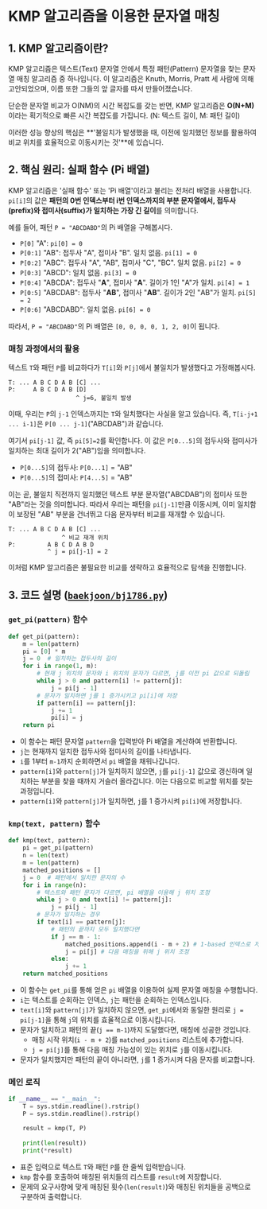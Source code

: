 # KMP 알고리즘을 이용한 문자열 매칭

## 1. KMP 알고리즘이란?

KMP 알고리즘은 텍스트(Text) 문자열 안에서 특정 패턴(Pattern) 문자열을 찾는 문자열 매칭 알고리즘 중 하나입니다. 이 알고리즘은 Knuth, Morris, Pratt 세 사람에 의해 고안되었으며, 이름 또한 그들의 앞 글자를 따서 만들어졌습니다.

단순한 문자열 비교가 O(NM)의 시간 복잡도를 갖는 반면, KMP 알고리즘은 **O(N+M)** 이라는 획기적으로 빠른 시간 복잡도를 가집니다. (N: 텍스트 길이, M: 패턴 길이)

이러한 성능 향상의 핵심은 **'불일치가 발생했을 때, 이전에 일치했던 정보를 활용하여 비교 위치를 효율적으로 이동시키는 것'**에 있습니다.

## 2. 핵심 원리: 실패 함수 (Pi 배열)

KMP 알고리즘은 '실패 함수' 또는 'Pi 배열'이라고 불리는 전처리 배열을 사용합니다. `pi[i]`의 값은 **패턴의 0번 인덱스부터 i번 인덱스까지의 부분 문자열에서, 접두사(prefix)와 접미사(suffix)가 일치하는 가장 긴 길이**를 의미합니다.

예를 들어, 패턴 `P = "ABCDABD"`의 Pi 배열을 구해봅시다.

- `P[0]` "A": `pi[0] = 0`
- `P[0:1]` "AB": 접두사 "A", 접미사 "B". 일치 없음. `pi[1] = 0`
- `P[0:2]` "ABC": 접두사 "A", "AB", 접미사 "C", "BC". 일치 없음. `pi[2] = 0`
- `P[0:3]` "ABCD": 일치 없음. `pi[3] = 0`
- `P[0:4]` "ABCDA": 접두사 "**A**", 접미사 "**A**". 길이가 1인 "A"가 일치. `pi[4] = 1`
- `P[0:5]` "ABCDAB": 접두사 "**AB**", 접미사 "**AB**". 길이가 2인 "AB"가 일치. `pi[5] = 2`
- `P[0:6]` "ABCDABD": 일치 없음. `pi[6] = 0`

따라서, `P = "ABCDABD"`의 Pi 배열은 `[0, 0, 0, 0, 1, 2, 0]`이 됩니다.

### 매칭 과정에서의 활용

텍스트 `T`와 패턴 `P`를 비교하다가 `T[i]`와 `P[j]`에서 불일치가 발생했다고 가정해봅시다.

```
T: ... A B C D A B [C] ...
P:     A B C D A B [D]
                   ^ j=6, 불일치 발생
```

이때, 우리는 `P`의 `j-1` 인덱스까지는 `T`와 일치했다는 사실을 알고 있습니다. 즉, `T[i-j+1 ... i-1]`은 `P[0 ... j-1]`("ABCDAB")과 같습니다.

여기서 `pi[j-1]` 값, 즉 `pi[5]=2`를 확인합니다. 이 값은 `P[0...5]`의 접두사와 접미사가 일치하는 최대 길이가 2("AB")임을 의미합니다.

- `P[0...5]`의 접두사: `P[0...1]` = "AB"
- `P[0...5]`의 접미사: `P[4...5]` = "AB"

이는 곧, 불일치 직전까지 일치했던 텍스트 부분 문자열("ABCDAB")의 접미사 또한 "AB"라는 것을 의미합니다. 따라서 우리는 패턴을 `pi[j-1]`만큼 이동시켜, 이미 일치함이 보장된 "AB" 부분을 건너뛰고 다음 문자부터 비교를 재개할 수 있습니다.

```
T: ... A B C D A B [C] ...
               ^ 비교 재개 위치
P:         A B C D A B D
           ^ j = pi[j-1] = 2
```

이처럼 KMP 알고리즘은 불필요한 비교를 생략하고 효율적으로 탐색을 진행합니다.

## 3. 코드 설명 ([`baekjoon/bj1786.py`](baekjoon/bj1786.py:1))

### `get_pi(pattern)` 함수

```python
def get_pi(pattern):
    m = len(pattern)
    pi = [0] * m
    j = 0  # 일치하는 접두사의 길이
    for i in range(1, m):
        # 현재 j 위치의 문자와 i 위치의 문자가 다르면, j를 이전 pi 값으로 되돌림
        while j > 0 and pattern[i] != pattern[j]:
            j = pi[j - 1]
        # 문자가 일치하면 j를 1 증가시키고 pi[i]에 저장
        if pattern[i] == pattern[j]:
            j += 1
            pi[i] = j
    return pi
```

- 이 함수는 패턴 문자열 `pattern`을 입력받아 Pi 배열을 계산하여 반환합니다.
- `j`는 현재까지 일치한 접두사와 접미사의 길이를 나타냅니다.
- `i`를 1부터 `m-1`까지 순회하면서 `pi` 배열을 채워나갑니다.
- `pattern[i]`와 `pattern[j]`가 일치하지 않으면, `j`를 `pi[j-1]` 값으로 갱신하며 일치하는 부분을 찾을 때까지 거슬러 올라갑니다. 이는 다음으로 비교할 위치를 찾는 과정입니다.
- `pattern[i]`와 `pattern[j]`가 일치하면, `j`를 1 증가시켜 `pi[i]`에 저장합니다.

### `kmp(text, pattern)` 함수

```python
def kmp(text, pattern):
    pi = get_pi(pattern)
    n = len(text)
    m = len(pattern)
    matched_positions = []
    j = 0  # 패턴에서 일치한 문자의 수
    for i in range(n):
        # 텍스트와 패턴 문자가 다르면, pi 배열을 이용해 j 위치 조정
        while j > 0 and text[i] != pattern[j]:
            j = pi[j - 1]
        # 문자가 일치하는 경우
        if text[i] == pattern[j]:
            # 패턴의 끝까지 모두 일치했다면
            if j == m - 1:
                matched_positions.append(i - m + 2) # 1-based 인덱스로 저장
                j = pi[j] # 다음 매칭을 위해 j 위치 조정
            else:
                j += 1
    return matched_positions
```

- 이 함수는 `get_pi`를 통해 얻은 `pi` 배열을 이용하여 실제 문자열 매칭을 수행합니다.
- `i`는 텍스트를 순회하는 인덱스, `j`는 패턴을 순회하는 인덱스입니다.
- `text[i]`와 `pattern[j]`가 일치하지 않으면, `get_pi`에서와 동일한 원리로 `j = pi[j-1]`을 통해 `j`의 위치를 효율적으로 이동시킵니다.
- 문자가 일치하고 패턴의 끝(`j == m-1`)까지 도달했다면, 매칭에 성공한 것입니다.
    - 매칭 시작 위치(`i - m + 2`)를 `matched_positions` 리스트에 추가합니다.
    - `j = pi[j]`를 통해 다음 매칭 가능성이 있는 위치로 `j`를 이동시킵니다.
- 문자가 일치했지만 패턴의 끝이 아니라면, `j`를 1 증가시켜 다음 문자를 비교합니다.

### 메인 로직

```python
if __name__ == "__main__":
    T = sys.stdin.readline().rstrip()
    P = sys.stdin.readline().rstrip()

    result = kmp(T, P)
    
    print(len(result))
    print(*result)
```

- 표준 입력으로 텍스트 `T`와 패턴 `P`를 한 줄씩 입력받습니다.
- `kmp` 함수를 호출하여 매칭된 위치들의 리스트를 `result`에 저장합니다.
- 문제의 요구사항에 맞게 매칭된 횟수(`len(result)`)와 매칭된 위치들을 공백으로 구분하여 출력합니다.
